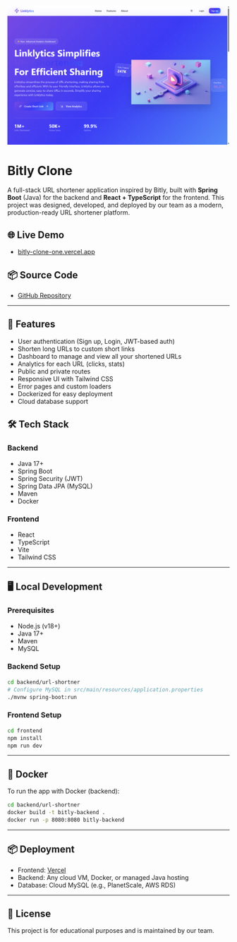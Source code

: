 ![Linklytics Logo](./frontend/public/Linklytics.png)

# Bitly Clone

A full-stack URL shortener application inspired by Bitly, built with **Spring Boot** (Java) for the backend and **React + TypeScript** for the frontend. This project was designed, developed, and deployed by our team as a modern, production-ready URL shortener platform.

## 🌐 Live Demo

- [bitly-clone-one.vercel.app](https://bitly-clone-one.vercel.app/)

## 📦 Source Code

- [GitHub Repository](https://github.com/Hmtgit7/bitly-clone)

---

## 🚀 Features

- User authentication (Sign up, Login, JWT-based auth)
- Shorten long URLs to custom short links
- Dashboard to manage and view all your shortened URLs
- Analytics for each URL (clicks, stats)
- Public and private routes
- Responsive UI with Tailwind CSS
- Error pages and custom loaders
- Dockerized for easy deployment
- Cloud database support

## 🛠️ Tech Stack

### Backend
- Java 17+
- Spring Boot
- Spring Security (JWT)
- Spring Data JPA (MySQL)
- Maven
- Docker

### Frontend
- React
- TypeScript
- Vite
- Tailwind CSS

---

## 🖥️ Local Development

### Prerequisites
- Node.js (v18+)
- Java 17+
- Maven
- MySQL

### Backend Setup
```bash
cd backend/url-shortner
# Configure MySQL in src/main/resources/application.properties
./mvnw spring-boot:run
```

### Frontend Setup
```bash
cd frontend
npm install
npm run dev
```

---

## 🐳 Docker

To run the app with Docker (backend):
```bash
cd backend/url-shortner
docker build -t bitly-backend .
docker run -p 8080:8080 bitly-backend
```

---

## 📦 Deployment

- Frontend: [Vercel](https://vercel.com/)
- Backend: Any cloud VM, Docker, or managed Java hosting
- Database: Cloud MySQL (e.g., PlanetScale, AWS RDS)

---

## 📄 License

This project is for educational purposes and is maintained by our team. 